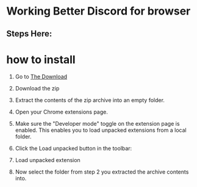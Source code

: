 # Working Better Discord for browser

## Steps Here:


# how to install

1. Go to [The Download](https://github.com/glitchedtahcat/Working-Better-Discord-for-browser/releases/tag/download)

2. Download the zip

3. Extract the contents of the zip archive into an empty folder.

4. Open your Chrome extensions page.

5. Make sure the "Developer mode" toggle on the extension page is enabled. This enables you to load unpacked extensions from a local folder.

6. Click the Load unpacked button in the toolbar:

7. Load unpacked extension

8. Now select the folder from step 2 you extracted the archive contents into.
